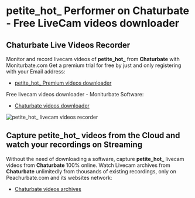 # petite_hot_ Performer on Chaturbate - Free LiveCam videos downloader

## Chaturbate Live Videos Recorder

Monitor and record livecam videos of **petite_hot_** from **Chaturbate** with Moniturbate.com
Get a premium trial for free by just and only registering with your Email address:
* [petite_hot_ Premium videos downloader](https://moniturbate.com/request-demo-licence-key.html)

Free livecam videos downloader - Moniturbate Software:
* [Chaturbate videos downloader](https://moniturbate.com/moniturbate-download-software.html)

![petite_hot_ livecam videos recorder](https://peachurnet.com/templates/moniturbate-software.png)


## Capture petite_hot_ videos from the Cloud and watch your recordings on Streaming

Without the need of downloading a software, capture **petite_hot_** livecam videos from **Chaturbate** 100% online.
Watch Livecam archives from **Chaturbate** unlimitedly from thousands of existing recordings, only on Peachurbate.com and its websites network:
* [Chaturbate videos archives](https://peachurnet.com/)